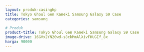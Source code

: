 ```yaml
---
layout: produk-casinghp
title: Tokyo Ghoul Gen Kaneki Samsung Galaxy S9 Case
categories: samsung

# Produk
product-title: Tokyo Ghoul Gen Kaneki Samsung Galaxy S9 Case
image-drive: 16GVx2YN20wd-s8ckMmAlXivFHUGIf_8x
harga: 90000
---
```

